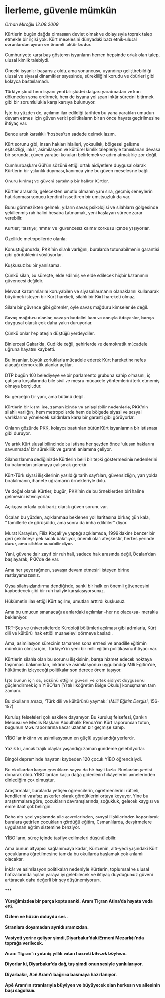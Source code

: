 # İlerleme, güvenle mümkün

*Orhan Miroğlu 12.08.2009*

<div class="taraf_structure_2col_1zq">
<div class="margen_n">



 <p>Kürtlerin bugün dağda olmasının devlet olmak ve dolayısıyla toprak talep etmekle bir ilgisi yok. Kürt meselesini dünyadaki bazı etnik-ulusal sorunlardan ayıran en önemli faktör budur. <br/><br/>Cumhuriyete karşı baş gösteren isyanların hemen hepsinde ortak olan talep, ulusal kimlik talebiydi. <br/><br/>Önceki isyanlar başarısız oldu, ama sonuncusu, uyandırıp geliştirebildiği ulusal ve siyasal dinamikler sayesinde, sürekliliğini korudu ve öbürleri gibi kolayca bastırılamadı. <br/><br/>Türkiye şimdi hem isyanı yeni bir şiddet dalgası yaratmadan ve kan dökmeden sona erdirmek, hem de isyana yol açan inkâr sürecini bitirmek gibi bir sorumlulukla karşı karşıya bulunuyor. <br/><br/>İşte bu yüzden de, açılımın ilan edildiği tarihten bu yana yaratılan umudun devam etmesi için güven verici politikaların bir an önce hayata geçirilmesine ihtiyaç var. <br/><br/>Bence artık karşılıklı ‘hoşbeş’ten sadede gelmek lazım. <br/><br/>Kürt sorunu gibi, insan hakları ihlalleri, yoksulluk, bölgesel gelişme eşitsizliği, inkâr, asimilasyon ve kültürel kimlik talepleriyle tanımlanan devasa bir sorunda, güven yaratıcı konuları belirlemek ve adım atmak hiç zor değil. <br/><br/>Cumhurbaşkanı Gül’ün sözünü ettiği ortak aidiyetlere duygusal olarak Kürtlerin bir yakınlık duyması, kanımca yine bu güven meselesine bağlı. <br/><br/>Onuru kırılmış ve güveni sarsılmış bir halktır Kürtler. <br/><br/>Kürtler arasında, gelecekten umutlu olmanın yanı sıra, geçmiş deneylerin hatırlanması sonucu kendini hissettiren bir umutsuzluk da var. <br/><br/>Bunu görmezlikten gelmek, yılların savaş psikolojisi ve silahların gölgesinde şekillenmiş ruh halini hesaba katmamak, yeni başlayan sürece zarar verebilir. <br/><br/>Kürtler; ‘tasfiye’, ‘imha’ ve ‘güvencesiz kalma’ korkusu içinde yaşıyorlar. <br/><br/>Özellikle metropollerde olanlar. <br/><br/>Konuştuğunuzda, PKK’nin silahlı varlığını, buralarda tutunabilmenin garantisi gibi gördüklerini söylüyorlar. <br/><br/>Kuşkusuz bu bir yanılsama. <br/><br/>Çünkü silah, bu süreçte, elde edilmiş ve elde edilecek hiçbir kazanımın güvencesi değildir. <br/><br/>Mevcut kazanımlarını koruyabilen ve siyasallaşmanın olanaklarını kullanarak büyümek isteyen bir Kürt hareketi, silahlı bir Kürt hareketi olmaz. <br/><br/>Silahı bir güvence gibi görenler, öyle savaş mağduru kimseler de değil. <br/><br/>Savaş mağduru olanlar, savaşın bedelini kanı ve canıyla ödeyenler, barışa duygusal olarak çok daha yakın duruyorlar. <br/><br/>Çünkü onlar hep ateşin düştüğü yerdeydiler. <br/><br/>Binlercesi Gabar’da, Cudi’de değil, şehirlerde ve demokratik mücadele uğruna hayatını kaybetti. <br/><br/>Bu insanlar, büyük zorluklarla mücadele ederek Kürt hareketine nefes alacağı demokratik alanlar açtılar. <br/><br/>DTP bugün 100 belediyeye ve bir parlamento grubuna sahip olmasını, iç çatışma koşullarında bile sivil ve meşru mücadele yöntemlerini terk etmemiş olmaya borçludur. <br/><br/>Bu gerçeğin bir yanı, ama bütünü değil. <br/><br/>Kürtlerin bir kısmı ise, zaman içinde ve anlaşılabilir nedenlerle; PKK’nin silahlı varlığını, hem metropollerde hem de bölgede siyasi ve sosyal varlıklarına yönelecek saldırılara karşı bir garanti gibi görüyorlar. <br/><br/>Onların gözünde PKK, kolayca bastırılan bütün Kürt isyanlarının bir istisnası gibi duruyor. <br/><br/>Ve artık Kürt ulusal bilincinde bu istisna her şeyden önce ‘ulusun haklarını savunmada’ bir süreklilik ve garanti anlamına geliyor. <br/><br/>Silahsızlanma dediğinizde Kürtlerin belli bir tepki göstermesinin nedenlerini bu bakımdan anlamaya çalışmak gerekir. <br/><br/>Kürt-Türk siyasi ilişkilerinin yazıldığı tarih sayfaları, güvensizliğin, yarı yolda bırakılmanın, ihanete uğramanın örnekleriyle dolu. <br/><br/>Ve doğal olarak Kürtler, bugün, PKK’nin de bu örneklerden biri haline gelmesini istemiyorlar. <br/><br/>Açıkçası ortada çok bariz olarak güven sorunu var. <br/><br/>Öcalan bu yüzden, açıklanması beklenen yol haritasına birkaç gün kala, “Tamillerle de görüşüldü, ama sonra da imha edildiler” diyor. <br/><br/>Murat Karayılan, Filiz Koçali’ye yaptığı açıklamada, 1999’dakine benzer bir geri çekilmeye pek sıcak bakmıyor, önemli olan ateşkestir, herkes yerinde durur, ama silahlar susabilir diyor. <br/><br/>Yani, güvene dair zayıf bir ruh hali, sadece halk arasında değil, Öcalan’dan başlayarak, PKK’de de var. <br/><br/>Ama her şeye rağmen, savaşın devam etmesini isteyen birine rastlayamazsınız. <br/><br/>Oysa silahsızlandırma dendiğinde, sanki bir halk en önemli güvencesini kaybedecek gibi bir ruh haliyle karşılaşıyorsunuz. <br/><br/>Hükümetin ilan ettiği Kürt açılımı, umutları arttırdı kuşkusuz. <br/><br/>Ama bu umudun sınanacağı alanlardaki açılımlar –her ne olacaksa- merakla bekleniyor. <br/><br/>TRT-Şeş ve üniversitelerde Kürdoloji bölümleri açılması gibi adımlarla, Kürt dili ve kültürü, hak ettiği muameleyi görmeye başladı. <br/><br/>Ama, asimilasyon sürecinin tamamen sona ermesi ve anadille eğitimin mümkün olması için, Türkiye’nin yeni bir milli eğitim politikasına ihtiyacı var. <br/><br/>Kürtlerin silahla olan bu sorunlu ilişkisinin, barışa hizmet edecek noktaya taşınması bakımından, inkârın ve asimilasyonun uygulandığı Milli Eğitim’de, hükümetin izleyeceği politikalar son derece önem taşıyor. <br/><br/>İşte bunun için de, sözünü ettiğim güveni ve ortak aidiyet duygusunu güçlendirmek için YİBO’ları [Yatılı İlköğretim Bölge Okulu] konuşmanın tam zamanı. <br/><br/>Bu okulların amacı, ‘Türk dili ve kültürünü yaymak.’ (<i>Milli Eğitim Dergisi</i>, 156-157) <br/><br/>Kuruluş felsefeleri çok eskilere dayanıyor. Bu kuruluş felsefesi, Çankırı Mebusu ve Meclis Başkanı Abdulhalik Renda’nın Kürt raporundan tutun, bugünün MGK raporlarına kadar uzanan bir geçmişe sahip. <br/><br/>YİBO’lar inkârın ve asimilasyonun en güçlü uygulandığı yerlerdir. <br/><br/>Yazık ki, ancak trajik olaylar yaşandığı zaman gündeme gelebiliyorlar. <br/><br/>Bingöl depreminde hayatını kaybeden 120 çocuk YİBO öğrencisiydi. <br/><br/>Bu okullardan kaçan çocukların sayısı da bir hayli fazla. Bunlardan yedisi donarak öldü. YİBO’lardan kaçıp dağa gidenlerin hikâyelerini annelerinden dinlediğim çok olmuştur. <br/><br/>Araştırmalar, buralarda yetişen öğrencilerin, öğretmenlerini rütbeli, kendilerini vasıfsız askerler olarak gördüklerini ortaya koyuyor. Yine bu araştırmalara göre, çocukların davranışlarında, soğukluk, gelecek kaygısı ve emre itaat çok belirgin. <br/><br/>Daha altı-yedi yaşlarında aile çevrelerinden, sosyal ilişkilerinden koparılarak buralara getirilen çocukların gördüğü eğitim, Osmanlılarda, devşirmelere uygulanan eğitim sistemine benziyor. <br/><br/>YİBO’ların, süreç içinde tasfiye edilmeleri düşünülebilir. <br/><br/>Ama bunun altyapısı sağlanıncaya kadar, Kürtçenin, altı-yedi yaşındaki Kürt çocuklarına öğretilmesine tam da bu okullarda başlamak çok anlamlı olacaktır. <br/><br/>İnkâr ve asimilasyon politikaları nedeniyle Kürtlerin, toplumsal ve ulusal hafızalarında açılan yaraya iyi gelebilecek ve ihtiyaç duyduğumuz güveni arttıracak daha değerli bir şey düşünemiyorum. <br/><br/>*** <b><br/><br/>Yüreğimizden bir parça koptu sanki. Aram Tigran Atina’da hayata veda etti. </b><b><br/><br/>Özlem ve hüzün doluydu sesi. </b><b><br/><br/>Stranlara doyamadan ayrıldı aramızdan. </b><b><br/><br/>Vasiyeti yerine geliyor şimdi, Diyarbakır’daki Ermeni Mezarlığı’nda toprağa verilecek. </b><b><br/><br/>Aram Tigran’ın yetmiş yıllık vatan hasreti bitecek böylece.</b> <b><br/><br/>Diyorlar ki, Diyarbakır’da dağ, taş şimdi onun sesiyle yankılanıyor.</b> <b><br/><br/>Diyarbakır, Apê Aram’ı bağrına basmaya hazırlanıyor.</b> <b><br/><br/>Apê Aram’ın stranlarıyla büyüyen ve büyüyecek olan herkesin ve ailesinin başı sağolsun.</b></p>
<br/>
<br/>
<br/>



<br/>


<div id="taraf_not">
</div>

</div>


</div>
